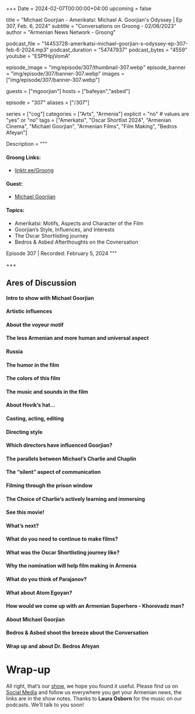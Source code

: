 +++
Date = 2024-02-07T00:00:00+04:00
upcoming = false

title = "Michael Goorjian - Amerikatsi: Michael A. Goorjian's Odyssey | Ep 307, Feb. 6, 2024"
subtitle = "Conversations on Groong - 02/06/2023"
author = "Armenian News Network - Groong"

podcast_file = "14453728-amerikatsi-michael-goorjian-s-odyssey-ep-307-feb-6-2024.mp3"
podcast_duration = "54747937"
podcast_bytes = "4559"
youtube = "ESPfHpjVomA"

episode_image = "img/episode/307/thumbnail-307.webp"
episode_banner = "img/episode/307/banner-307.webp"
images = ["img/episode/307/banner-307.webp"]

guests = ["mgoorjian"]
hosts = ["bafeyan","asbed"]

episode = "307"
aliases = ["/307"]

series = ["cog"]
categories = ["Arts", "Armenia"]
explicit = "no" # values are "yes" or "no"
tags = ["Amerkatsi", "Oscar Shortlist 2024", "Armenian Cinema", "Michael Goorjian", "Armenian Films", "Film Making", "Bedros Afeyan"]

Description = """

#### Groong Links:
* [linktr.ee/Groong](https://linktr.ee/groong)

#### Guest:
* [Michael Goorjian](/guest/mgoorjian)

#### Topics:
* Amerikatsi: Motifs, Aspects and Character of the Film
* Goorjian’s Style, Influences, and Interests
* The Oscar Shortlisting journey
* Bedros & Asbed Afterthoughts on the Covnersation

Episode 307 | Recorded: February 5, 2024
"""

+++

## Ares of Discussion

#### Intro to show with Michael Goorjian
#### Artistic influences
#### About the voyeur motif
#### The less Armenian and more human and universal aspect
#### Russia
#### The humor in the film
#### The colors of this film
#### The music and sounds in the film
#### About Hovik’s hat…
#### Casting, acting, editing
#### Directing style
#### Which directors have influenced Goorjian?
#### The parallels between Michael’s Charlie and Chaplin
#### The “silent” aspect of communication
#### Filming through the prison window
#### The Choice of Charlie’s actively learning and immersing
#### See this movie!
#### What’s next?
#### What do you need to continue to make films?
#### What was the Oscar Shortlisting journey like?
#### Why the nomination will help film making in Armenia
#### What do you think of Parajanov?
#### What about Atom Egoyan?
#### How would we come up with an Armenian Superhero - Khorovadz man?
#### About Michael Goorjian
#### Bedros & Asbed shoot the breeze about the Conversation
#### Wrap up and about Dr. Bedros Afeyan


# Wrap-up

All right, that’s our [show](https://podcasts.groong.org/), we hope you found it useful. Please find us on [Social Media](https://lintr.ee/groong) and follow us everywhere you get your Armenian news, the links are in the show notes. Thanks to **Laura Osborn** for the music on our podcasts. We’ll talk to you soon!
